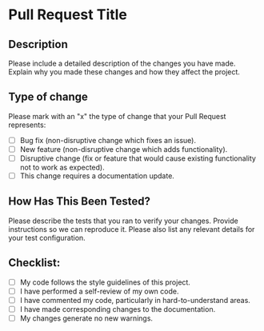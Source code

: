 # Pull Request Title

## Description

Please include a detailed description of the changes you have made. Explain why you made these changes and how they affect the project.

## Type of change

Please mark with an "x" the type of change that your Pull Request represents:

- [ ] Bug fix (non-disruptive change which fixes an issue).
- [ ] New feature (non-disruptive change which adds functionality).
- [ ] Disruptive change (fix or feature that would cause existing functionality not to work as expected).
- [ ] This change requires a documentation update.

## How Has This Been Tested?

Please describe the tests that you ran to verify your changes. Provide instructions so we can reproduce it. Please also list any relevant details for your test configuration.

## Checklist:

- [ ] My code follows the style guidelines of this project.
- [ ] I have performed a self-review of my own code.
- [ ] I have commented my code, particularly in hard-to-understand areas.
- [ ] I have made corresponding changes to the documentation.
- [ ] My changes generate no new warnings.
